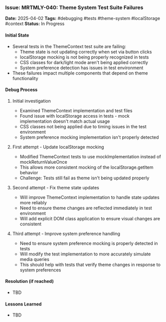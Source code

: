 ### Issue: MRTMLY-040: Theme System Test Suite Failures
**Date:** 2025-04-02
**Tags:** #debugging #tests #theme-system #localStorage #context
**Status:** In Progress

#### Initial State
- Several tests in the ThemeContext test suite are failing:
  - Theme state is not updating correctly when set via button clicks
  - localStorage mocking is not being properly recognized in tests
  - CSS classes for dark/light mode aren't being applied correctly
  - System preference detection has issues in test environment
- These failures impact multiple components that depend on theme functionality

#### Debug Process
1. Initial investigation
   - Examined ThemeContext implementation and test files
   - Found issue with localStorage access in tests - mock implementation doesn't match actual usage
   - CSS classes not being applied due to timing issues in the test environment
   - System preference mocking implementation isn't properly detected

2. First attempt - Update localStorage mocking
   - Modified ThemeContext tests to use mockImplementation instead of mockReturnValueOnce
   - This allows more consistent mocking of the localStorage.getItem behavior
   - Challenge: Tests still fail as theme isn't being updated properly

3. Second attempt - Fix theme state updates
   - Will improve ThemeContext implementation to handle state updates more reliably
   - Need to ensure theme changes are reflected immediately in test environment
   - Will add explicit DOM class application to ensure visual changes are consistent

4. Third attempt - Improve system preference handling
   - Need to ensure system preference mocking is properly detected in tests
   - Will modify the test implementation to more accurately simulate media queries
   - This should help with tests that verify theme changes in response to system preferences

#### Resolution (if reached)
- TBD

#### Lessons Learned
- TBD